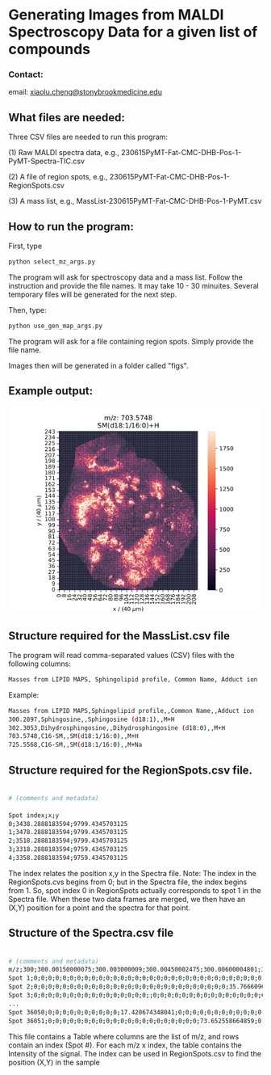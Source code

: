 # Generating Images from MALDI Spectroscopy Data for a given list of compounds

### Contact:
email: xiaolu.cheng@stonybrookmedicine.edu

## What files are needed:

Three CSV files are needed to run this program:

(1) Raw MALDI spectra data, e.g., 230615PyMT-Fat-CMC-DHB-Pos-1-PyMT-Spectra-TIC.csv

(2) A file of region spots, e.g., 230615PyMT-Fat-CMC-DHB-Pos-1-RegionSpots.csv

(3) A mass list, e.g., MassList-230615PyMT-Fat-CMC-DHB-Pos-1-PyMT.csv

## How to run the program:

First, type

```bash
python select_mz_args.py
```
The program will ask for spectroscopy data and a mass list. Follow the instruction and provide the file names. It may take 10 - 30 minuites. Several temporary files will be generated for the next step.

Then, type:

```bash
python use_gen_map_args.py
```

The program will ask for a file containing region spots. Simply provide the file name.

Images then will be generated in a folder called "figs".

## Example output:
![alt text](https://github.com/SBU-CC-MIU/MIU-MZ-to-Image/blob/main/images/3_SM(d18-1-16-0)%2BH.jpg)

## Structure required for the MassList.csv file

The program will read comma-separated values (CSV) files with the following columns:
```bash
Masses from LIPID MAPS,	Sphingolipid profile, Common Name, Adduct ion  
```

Example:

```bash
Masses from LIPID MAPS,Sphingolipid profile,,Common Name,,Adduct ion
300.2897,Sphingosine,,Sphingosine (d18:1),,M+H
302.3053,Dihydrosphingosine,,Dihydrosphingosine (d18:0),,M+H
703.5748,C16-SM,,SM(d18:1/16:0),,M+H
725.5568,C16-SM,,SM(d18:1/16:0),,M+Na
```

## Structure required for the RegionSpots.csv file.

```bash

# (comments and metadata)

Spot index;x;y
0;3438.2888183594;9799.4345703125
1;3478.2888183594;9799.4345703125
2;3518.2888183594;9799.4345703125
3;3318.2888183594;9759.4345703125
4;3358.2888183594;9759.4345703125
```
The index relates the position x,y in the Spectra file. Note: The index in the RegionSpots.cvs begins from 0; but in the Spectra file, the index begins from 1. So, spot index 0 in RegionSpots actually corresponds to spot 1 in the Spectra file. When these two data frames are merged, we then have an (X,Y) position for a point and the spectra for that point.


## Structure of the Spectra.csv file

```bash

# (comments and metadata)
m/z;300;300.00150000075;300.003000009;300.00450002475;300.00600004801;300.00750007876;300.00900011701;300.01050016276;300.01200021601; ...
Spot 1;0;0;0;0;0;0;0;0;0;0;0;0;0;0;0;0;0;0;0;0;0;0;0;0;0;0;0;0;0;0;0;0;0;0;0;0;0;0;0;0;0;0;0;0;0;0;0;0;0;0;0;0;0;0;0;0;0;0;0;0;0;0;0;0;
Spot 2;0;0;0;0;0;0;0;0;0;0;0;0;0;0;0;0;0;0;0;0;0;0;0;0;0;0;0;35.766609604734;0;0;0;0;0;0;0;0;0;0;0;0;0;0;0;356.53662416509;0;0;0;0;0;0;
Spot 3;0;0;0;0;0;0;0;0;0;0;0;0;0;0;0;0;;0;0;0;0;0;0;0;0;0;0;0;0;0;0;0;0;142.80817433434;0;0;0;0;0;0;0;35.766609604734;0;0;0;0;0;0;0;0;0;
...
Spot 36050;0;0;0;0;0;0;0;0;0;0;17.420674348041;0;0;0;0;0;0;0;0;0;0;0;0;21.58083538638;0;0;0;0;0;0;0;0;35.766609604734;0;0;0;0;0;0;0;0;0;
Spot 36051;0;0;0;0;0;0;0;0;0;0;0;0;0;0;0;0;0;0;0;0;0;73.652558664859;0;0;0;0;0;0;0;0;0;0;0;0;0;0;0;0;0;35.766609604734;0;0;0;0;0;0;0;0;0;
```

This file contains a Table where columns are the list of m/z, and rows contain an index (Spot #). For each m/z x index, the table contains the Intensity of the signal.
The index can be used in RegionSpots.csv to find the position (X,Y) in the sample
